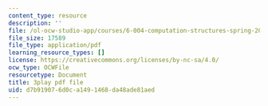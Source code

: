 ```yaml
---
content_type: resource
description: ''
file: /ol-ocw-studio-app/courses/6-004-computation-structures-spring-2017/d7b919076d0ca1491468da48ade81aed_hmPiuS0PqCs.pdf
file_size: 17589
file_type: application/pdf
learning_resource_types: []
license: https://creativecommons.org/licenses/by-nc-sa/4.0/
ocw_type: OCWFile
resourcetype: Document
title: 3play pdf file
uid: d7b91907-6d0c-a149-1468-da48ade81aed
---
```

